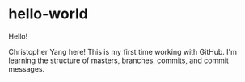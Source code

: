 # hello-world
Hello!

Christopher Yang here! This is my first time working with GitHub. I'm learning the structure of masters, branches, commits, and commit messages. 
